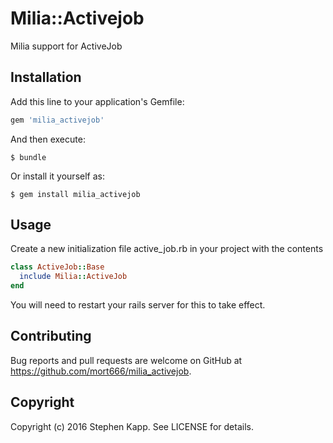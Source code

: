 # Milia::Activejob

Milia support for ActiveJob

## Installation

Add this line to your application's Gemfile:

```ruby
gem 'milia_activejob'
```

And then execute:

    $ bundle

Or install it yourself as:

    $ gem install milia_activejob

## Usage

Create a new initialization file active_job.rb in your project with the contents

```ruby
class ActiveJob::Base
  include Milia::ActiveJob
end
```

You will need to restart your rails server for this to take effect.

## Contributing

Bug reports and pull requests are welcome on GitHub at https://github.com/mort666/milia_activejob.

## Copyright

Copyright (c) 2016 Stephen Kapp. See LICENSE for details.
